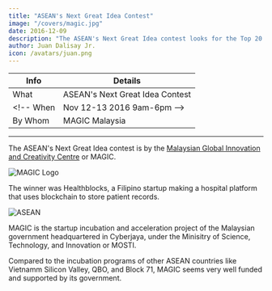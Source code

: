 ```yaml
---
title: "ASEAN's Next Great Idea Contest"
image: "/covers/magic.jpg"
date: 2016-12-09
description: "The ASEAN's Next Great Idea contest looks for the Top 20 ideas in Southeast Asia. We're very thankful to have made it to the list!"
author: Juan Dalisay Jr.
icon: /avatars/juan.png
---
```




Info | Details 
--- | ---
What | ASEAN's Next Great Idea Contest
<!-- When | Nov 12-13 2016 9am-6pm -->
By Whom | MAGIC Malaysia


---



The ASEAN's Next Great Idea contest is by the [Malaysian Global Innovation and Creativity Centre](https://www.mymagic.my) or MAGIC.

![MAGIC Logo](/covers/magic.jpg)

The winner was Healthblocks, a Filipino startup making a hospital platform that uses blockchain to store patient records.

![ASEAN](/photos/my/asean.jpg)


MAGIC is the startup incubation and acceleration project of the Malaysian government headquartered in Cyberjaya, under the Minisitry of Science, Technology, and Innovation or MOSTI. 

Compared to the incubation programs of other ASEAN countries like Vietnamm Silicon Valley, QBO, and Block 71, MAGIC seems very well funded and supported by its government.
